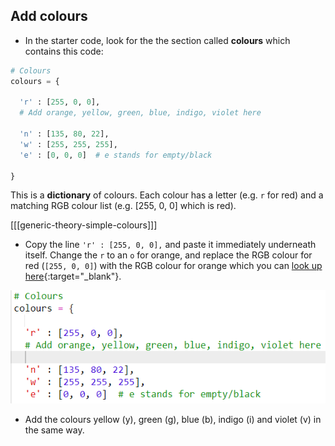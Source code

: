 ## Add colours

+ In the starter code, look for the the section called **colours** which contains this code:

```python
# Colours
colours = {

  'r' : [255, 0, 0],
  # Add orange, yellow, green, blue, indigo, violet here

  'n' : [135, 80, 22],
  'w' : [255, 255, 255],
  'e' : [0, 0, 0]  # e stands for empty/black

}
```

This is a **dictionary** of colours. Each colour has a letter (e.g. `r` for red) and a matching RGB colour list (e.g. [255, 0, 0] which is red).

[[[generic-theory-simple-colours]]]

+ Copy the line `'r' : [255, 0, 0],` and paste it immediately underneath itself. Change the `r` to an `o` for orange, and replace the RGB colour for red (`[255, 0, 0]`) with the RGB colour for orange which you can [look up here](https://www.w3schools.com/colors/colors_rgb.asp){:target="_blank"}.

![Add a colour](images/add-a-colour.gif)

+ Add the colours yellow (y), green (g), blue (b), indigo (i) and violet (v) in the same way.
